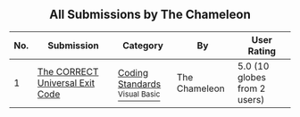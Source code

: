 ﻿<div align="center">

## All Submissions by The Chameleon

</div>

No.  | Submission | Category | By   | User Rating
---- | ---------- | -------- | ---- | -----------
1 | [The CORRECT Universal Exit Code<br />](https://github.com/Planet-Source-Code/the-chameleon-the-correct-universal-exit-code__1-65734) | [Coding Standards<br /><sup>Visual Basic</sup>](../ByCategory/coding-standards__1-43.md) | The Chameleon | 5.0 (10 globes from 2 users)
